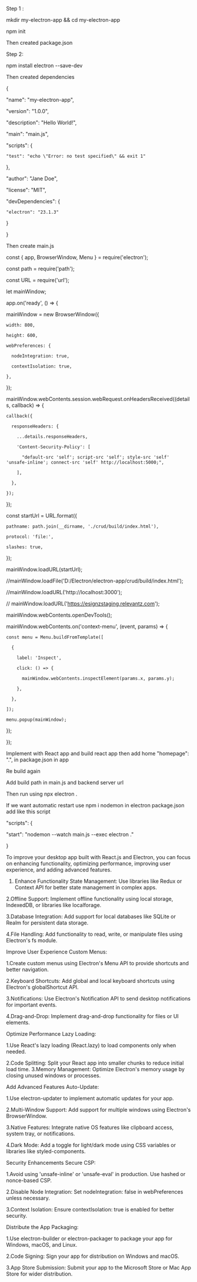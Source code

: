 Step 1 : 

mkdir my-electron-app && cd my-electron-app 

npm init 

Then created package.json 

Step 2: 

npm install electron --save-dev 

Then created dependencies 

{ 

  "name": "my-electron-app", 

  "version": "1.0.0", 

  "description": "Hello World!", 

  "main": "main.js", 

  "scripts": { 

    "test": "echo \"Error: no test specified\" && exit 1" 

  }, 

  "author": "Jane Doe", 

  "license": "MIT", 

  "devDependencies": { 

    "electron": "23.1.3" 

  } 

} 
 

 

 

 

 

 

Then create main.js 

 

const { app, BrowserWindow, Menu } = require('electron'); 

const path = require('path'); 

const URL = require('url'); 

 

let mainWindow; 

 

app.on('ready', () => { 

  mainWindow = new BrowserWindow({ 

    width: 800, 

    height: 600, 

    webPreferences: { 

      nodeIntegration: true, 

      contextIsolation: true, 

    }, 

  }); 

 

  mainWindow.webContents.session.webRequest.onHeadersReceived((details, callback) => { 

    callback({ 

      responseHeaders: { 

        ...details.responseHeaders, 

        'Content-Security-Policy': [ 

          "default-src 'self'; script-src 'self'; style-src 'self' 'unsafe-inline'; connect-src 'self' http://localhost:5000;", 

        ], 

      }, 

    }); 

  }); 

 

  

 

  const startUrl = URL.format({ 

    pathname: path.join(__dirname, './crud/build/index.html'), 

    protocol: 'file:', 

    slashes: true, 

  }); 

   

mainWindow.loadURL(startUrl); 

 

//mainWindow.loadFile('D:/Electron/electron-app/crud/build/index.html');  

//mainWindow.loadURL('http://localhost:3000'); 

// mainWindow.loadURL('https://esignzstaging.relevantz.com'); 

 

mainWindow.webContents.openDevTools(); 

 

mainWindow.webContents.on('context-menu', (event, params) => { 

    const menu = Menu.buildFromTemplate([ 

      { 

        label: 'Inspect', 

        click: () => { 

          mainWindow.webContents.inspectElement(params.x, params.y); 

        }, 

      }, 

    ]); 

    menu.popup(mainWindow); 

  }); 

   

  

});   

 

 

 Implement with React app and build react app 
then add home "homepage": ".", in package.json in app 

Re build again 

 

Add build path in main.js and backend server url 

Then run using npx electron . 

If we want automatic restart use npm i nodemon in electron package.json add like this script 

"scripts": { 

  "start": "nodemon --watch main.js --exec electron ." 

} 
 

 

 

 

To improve your desktop app built with React.js and Electron, you can focus on enhancing functionality, optimizing performance, improving user experience, and adding advanced features.  

1. Enhance Functionality State Management: Use libraries like Redux or Context API for better state management in complex apps.  

2.Offline Support: Implement offline functionality using local storage, IndexedDB, or libraries like localforage.  

3.Database Integration: Add support for local databases like SQLite or Realm for persistent data storage.  

4.File Handling: Add functionality to read, write, or manipulate files using Electron's fs module. 

 

Improve User Experience Custom Menus:  

1.Create custom menus using Electron's Menu API to provide shortcuts and better navigation.  

2.Keyboard Shortcuts: Add global and local keyboard shortcuts using Electron's globalShortcut API.  

3.Notifications: Use Electron's Notification API to send desktop notifications for important events.  

4.Drag-and-Drop: Implement drag-and-drop functionality for files or UI elements. 

 

Optimize Performance Lazy Loading:  

1.Use React's lazy loading (React.lazy) to load components only when needed.  

2.Code Splitting: Split your React app into smaller chunks to reduce initial load time. 3.Memory Management: Optimize Electron's memory usage by closing unused windows or processes. 

Add Advanced Features Auto-Update:  

1.Use electron-updater to implement automatic updates for your app.  

2.Multi-Window Support: Add support for multiple windows using Electron's BrowserWindow.  

3.Native Features: Integrate native OS features like clipboard access, system tray, or notifications.  

4.Dark Mode: Add a toggle for light/dark mode using CSS variables or libraries like styled-components. 

 

Security Enhancements Secure CSP:  

1.Avoid using 'unsafe-inline' or 'unsafe-eval' in production. Use hashed or nonce-based CSP.  

2.Disable Node Integration: Set nodeIntegration: false in webPreferences unless necessary.  

3.Context Isolation: Ensure contextIsolation: true is enabled for better security. 

 

Distribute the App Packaging:  

1.Use electron-builder or electron-packager to package your app for Windows, macOS, and Linux.  

2.Code Signing: Sign your app for distribution on Windows and macOS.  

3.App Store Submission: Submit your app to the Microsoft Store or Mac App Store for wider distribution. 

